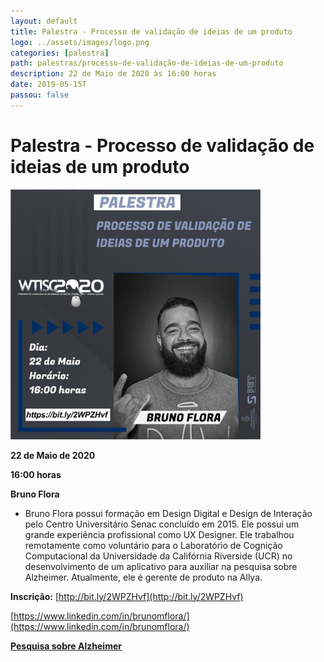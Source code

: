 ```yaml
---
layout: default
title: Palestra - Processo de validação de ideias de um produto
logo: ../assets/images/logo.png
categories: [palestra]
path: palestras/processo-de-validação-de-ideias-de-um-produto
description: 22 de Maio de 2020 às 16:00 horas
date: 2019-05-15T
passou: false
---
```



# Palestra - Processo de validação de ideias de um produto

<img src="../assets/images/p4.jpeg" alt="palestra 1" width="400">
  
<i class="fa fa-calendar-check-o" aria-hidden="true" style="color: #159957"></i> **22 de Maio de 2020**

<i class="fa fa-clock-o" aria-hidden="true" style="color: #159957"></i> **16:00 horas**

<i class="fas fa-chalkboard-teacher"  style="color: #159957"></i> **Bruno Flora**

  * Bruno Flora possui formação em Design Digital e Design de Interação pelo Centro Universitário Senac concluído em 2015. Ele possui um grande experiência profissional como UX Designer. Ele trabalhou remotamente como voluntário para o Laboratório de Cognição Computacional da Universidade da Califórnia Riverside (UCR) no desenvolvimento de um aplicativo para auxiliar na pesquisa sobre Alzheimer. Atualmente,  ele é gerente de produto na Allya. 

<i class="fas fa-clipboard-check" style="color: #159957"></i> **Inscrição:** [http://bit.ly/2WPZHvf](http://bit.ly/2WPZHvf)

<i class="fab fa-linkedin" style="color: #159957"></i> [https://www.linkedin.com/in/brunomflora/](https://www.linkedin.com/in/brunomflora/)

<i class="fas fa-search" style="color: #159957"></i> [**Pesquisa sobre Alzheimer**]( https://forumsaudedigital.com.br/aluno-do-senac-desenvolve-aplicativo-para-auxiliar-na-pesquisa-sobre-alzheimer/)

